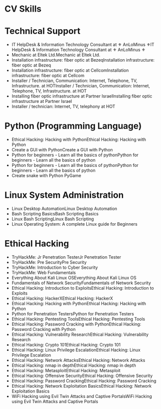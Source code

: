 # CV Skills

# Technical Support
- IT HelpDesk & Information Technology Consultant at ⚜️ AnLoMinus ⚜️IT HelpDesk & Information Technology Consultant at ⚜️ AnLoMinus ⚜️
- Mechanic at Eltek Ltd.Mechanic at Eltek Ltd.
- Installation infrastructure: fiber optic at BezeqInstallation infrastructure: fiber optic at Bezeq
- Installation infrastructure: fiber optic at CellcomInstallation infrastructure: fiber optic at Cellcom
- Installer / Technician, Communication: Internet, Telephone, TV, Infrastructure. at HOTInstaller / Technician, Communication: Internet, Telephone, TV, Infrastructure. at HOT
- Installing fiber optic infrastructure at Partner IsraelInstalling fiber optic infrastructure at Partner Israel
- Installer / technician: Internet, TV, telephony at HOT

# Python (Programming Language)
- Ethical Hacking: Hacking with PythonEthical Hacking: Hacking with Python
- Create a GUI with PythonCreate a GUI with Python
- Python for beginners - Learn all the basics of pythonPython for beginners - Learn all the basics of python
- Python for beginners - Learn all the basics of pythonPython for beginners - Learn all the basics of python
- Create snake with Python PyGame

# Linux System Administration
- Linux Desktop AutomationLinux Desktop Automation
- Bash Scripting BasicsBash Scripting Basics
- Linux Bash ScriptingLinux Bash Scripting
- Linux Operating System: A complete Linux guide for Beginners

# Ethical Hacking
- TryHackMe:  Jr Penetration TesterJr Penetration Tester
- TryHackMe: Pre SecurityPre Security
- TryHackMe: Introduction to Cyber Security
- TryHackMe: Web Fundamentals
- Everything About Kali Linux OSEverything About Kali Linux OS
- Fundamentals of Network SecurityFundamentals of Network Security
- Ethical Hacking: Introduction to ExploitsEthical Hacking: Introduction to Exploits
- Ethical Hacking: HackerXEthical Hacking: HackerX
- Ethical Hacking: Hacking with PythonEthical Hacking: Hacking with Python
- Python for Penetration TestersPython for Penetration Testers
- Ethical Hacking: Pentesting ToolsEthical Hacking: Pentesting Tools
- Ethical Hacking: Password Cracking with PythonEthical Hacking: Password Cracking with Python
- Ethical Hacking: Vulnerability ResearchEthical Hacking: Vulnerability Research
- Ethical Hacking: Crypto 101Ethical Hacking: Crypto 101
- Ethical Hacking: Linux Privilege EscalationEthical Hacking: Linux Privilege Escalation
- Ethical Hacking: Network AttacksEthical Hacking: Network Attacks
- Ethical Hacking: nmap in depthEthical Hacking: nmap in depth
- Ethical Hacking: MetasploitEthical Hacking: Metasploit
- Ethical Hacking: Offensive SecurityEthical Hacking: Offensive Security
- Ethical Hacking: Password CrackingEthical Hacking: Password Cracking
- Ethical Hacking: Network Exploitation BasicsEthical Hacking: Network Exploitation Basics
- WiFi Hacking using Evil Twin Attacks and Captive PortalsWiFi Hacking using Evil Twin Attacks and Captive Portals
